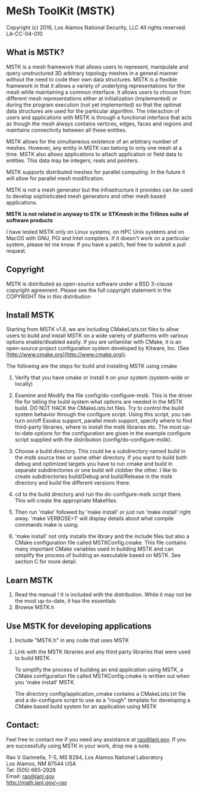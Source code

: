 MeSh ToolKit (MSTK)
===================
Copyright (c) 2016, Los Alamos National Security, LLC
All rights reserved. LA-CC-04-010


What is MSTK?
-------------

MSTK is a mesh framework that allows users to represent, manipulate
and query unstructured 3D arbitrary topology meshes in a general
manner without the need to code their own data structures. MSTK is a
flexible framework in that it allows a variety of underlying
representations for the mesh while maintaining a common interface. It
allows users to choose from different mesh representations either at
initialization (implemented) or during the program execution (not
yet implemented) so that the optimal data structures are used for the
particular algorithm. The interaction of users and applications with
MSTK is through a functional interface that acts as though the mesh
always contains vertices, edges, faces and regions and maintains
connectivity between all these entities.

MSTK allows for the simultaneous existence of an arbitrary number of
meshes. However, any entity in MSTK can belong to only one mesh at a
time. MSTK also allows applications to attach application or field
data to entities. This data may be integers, reals and pointers.

MSTK supports distributed meshes for parallel computing. In the future
it will allow for parallel mesh modification.

MSTK is not a mesh generator but the infrastructure it provides can be
used to develop sophisticated mesh generators and other mesh based
applications.

**MSTK is not related in anyway to STK or STKmesh in the Trilinos suite
of software products**

I have tested MSTK only on Linux systems, on HPC Unix systems and on
MacOS with GNU, PGI and Intel compilers. If it doesn't work on a
particular system, please let me know. If you have a patch, feel free
to submit a pull request.

Copyright
---------

MSTK is distributed as open-source software under a BSD 3-clause
copyright agreement. Please see the full copyright statement in the
COPYRIGHT file in this distribution 

Install MSTK
------------

Starting from MSTK v1.8, we are including CMakeLists.txt files to allow
users to build and install MSTK on a wide variety of platforms with various 
options enable/disabled easily. If you are unfamiliar with CMake, it is an 
open-source project configuration system developed by Kitware, Inc. (See 
[http://www.cmake.org](http://www.cmake.org)). 

The following are the steps for build and installing MSTK using cmake

1. Verify that you have cmake or install it on your system (system-wide or
   locally)

2. Examine and Modify the file config/do-configure-mstk. This is the driver 
   file for telling the build system what options are needed in the MSTK 
   build. DO NOT HACK the CMakeLists.txt files. Try to control the build 
   system behavior through the configure script. Using this script, you can 
   turn on/off Exodus support, parallel mesh support, specify where to find
   third-party libraries, where to install the mstk libraries etc. The most
   up-to-date options for the configuration are given in the example configure
   script supplied with the distribution (config/do-configure-mstk).

3. Choose a build directory. This could be a subdirectory named build in
   the mstk source tree or some other directory. If you want to build both
   debug and optimized targets you have to run cmake and build in separate
   subdirectories or one build will clobber the other. I like to create 
   subdirectories build/Debug and build/Release in the mstk directory and
   build the different versions there.

4. cd to the build directory and run the do-configure-mstk script there.
   This will create the appropriate Makefiles.

5. Then run 'make' followed by 'make install' or just run 'make install'
   right away. 'make VERBOSE=1' will display details about what compile 
   commands make is using.

6. 'make install' not only installs the library and the include files
   but also a CMake configuration file called MSTKConfig.cmake. This
   file contains many important CMake variables used in building MSTK
   and can simplify the process of building an executable based on
   MSTK. See section C for more detail.


Learn MSTK
----------

1. Read the manual ! It is included with the distribution. While it
may not be the most up-to-date, it has the essentials
2. Browse MSTK.h


Use MSTK for developing applications
------------------------------------

1. Include "MSTK.h" in any code that uses MSTK

2. Link with the MSTK libraries and any third party libraries that 
   were used to build MSTK.

   To simplify the process of building an end application using MSTK,
   a CMake configuration file called MSTKConfig.cmake is written out
   when you 'make install' MSTK.

   The directory config/application_cmake contains a CMakeLists.txt
   file and a do-configure script to use as a "rough" template for
   developing a CMake based build system for an application using MSTK

Contact:
-------

Feel free to contact me if you need any assistance at rao@lanl.gov. If
you are successfully using MSTK in your work, drop me a note.


Rao V Garimella, T-5, MS B284, Los Alamos National Laboratory  
Los Alamos, NM 87544 USA  
Tel: (505) 665-2928  
Email: rao@lanl.gov  
http://math.lanl.gov/~rao  	



	


